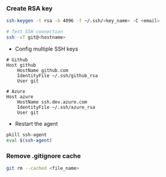 ### Create RSA key

```sh
ssh-keygen -t rsa -b 4096 -f ~/.ssh/<key_name> -C <email>

# Test SSH connection
ssh -vT git@<hostname>
```

- Config multiple SSH keys
```
# Github
Host github
    HostName github.com
    IdentityFile ~/.ssh/github_rsa
    User git

# Azure
Host azure
    HostName ssh.dev.azure.com
    IdentityFile ~/.ssh/azure_rsa
    User git
```

- Restart the agent
```sh
pkill ssh-agent
eval $(ssh-agent)
```

### Remove .gitignore cache 
```sh
git rm --cached <file_name>
```